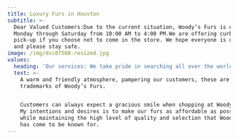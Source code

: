 ```yaml
---
title: Luxury Furs in Houston
subtitle: >-
  Dear Valued Customers:Due to the current situation, Woody’s Furs is open
  Monday through Saturday from 10:00 AM to 4:00 PM.We are offering curb side
  pick-up if you choose not to come in the store. We hope everyone is doing well
  and please stay safe.
image: /img/dsc07508-resized.jpg
values:
  heading: 'Our services: We take pride in searching all over the world for trends'
  text: >-
    A warm and friendly atmosphere, pampering our customers, these are all the
    trademarks of Woody’s Furs.


    Customers can always expect a gracious smile when shopping at Woody’s Furs.
    My intentions and desires is to make our furs as affordable as possible
    while maintaining the high level of quality and selection that Woody’s Furs
    has come to be known for.
---
```


